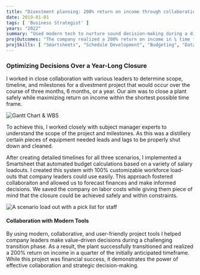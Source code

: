 ```yaml
---
title: "Divestment planning: 200% return on income through collaboration"
date: 2019-01-01
tags: [ 'Business Strategist' ]
years: "2022"
summary: "Used modern tech to nurture sound decision-making during a divestment process"
projOutcomes: "The company realized a 200% return on income in ¼ time frame."
projSkills: [ "Smartsheets", "Schedule Development", "Budgeting", "Data Visualization", "Collaboration", "Roadmapping", "Motivation"  ]
---
```


### Optimizing Decisions Over a Year-Long Closure

 I worked in close collaboration with various leaders to determine scope, timeline, and milestones for a divestment project that would occur over the course of three months, 6 months, or a year. Our aim was to close a plant safely while maximizing return on income within the shortest possible time frame.

![Gantt Chart & WBS](/divestment-gantt.jpg)

To achieve this, I worked closely with subject manager experts to understand the scope of the project and milestones. As this was a distillery certain pieces of equipment needed leads and lags to be properly shut down and cleaned.

After creating detailed timelines for all three scenarios, I implemented a Smartsheet that automated budget calculations based on a variety of salary loadouts. I created this system with 100% customizable workforce load-outs that company leaders could use easily. This approach fostered collaboraiton and allowed us to forecast finances and make informed decisions. We saved the company on labor costs while giving them piece of mind that the closure could be achieved safely and within constraints. 

![A scenario load out with a pick list for staff](/closure-phase-actuals.jpg)

#### Collaboration with Modern Tools

By using modern, collaborative, and user-friendly project tools I helped company leaders make value-driven decisions during a challenging transition phase. As a result, the plant successfully transitioned and realized a 200% return on income in a quarter of the initially anticipated timeframe. While this project was financial success, it demonstrates the power of effective collaboration and strategic decision-making.